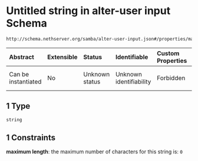 # Untitled string in alter-user input Schema

```txt
http://schema.nethserver.org/samba/alter-user-input.json#/properties/mail/oneOf/1
```



| Abstract            | Extensible | Status         | Identifiable            | Custom Properties | Additional Properties | Access Restrictions | Defined In                                                                    |
| :------------------ | :--------- | :------------- | :---------------------- | :---------------- | :-------------------- | :------------------ | :---------------------------------------------------------------------------- |
| Can be instantiated | No         | Unknown status | Unknown identifiability | Forbidden         | Allowed               | none                | [alter-user-input.json\*](samba/alter-user-input.json "open original schema") |

## 1 Type

`string`

## 1 Constraints

**maximum length**: the maximum number of characters for this string is: `0`
